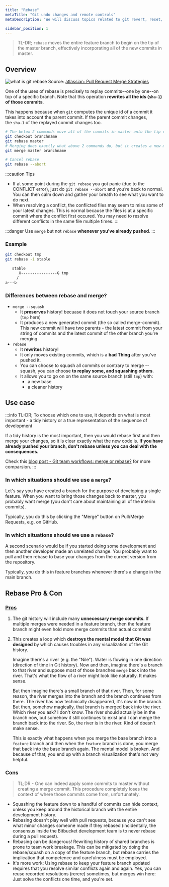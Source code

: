 ```yaml
---
title: "Rebase"
metaTitle: "Git undo changes and remote controls"
metaDescription: "We will discuss topics related to git revert, reset, rebase, stash, fetch, pull, push and merge."

sidebar_position: 1
---
```


> TL-DR; `rebase` moves the entire feature branch to begin on the tip of the master branch, effectively incorporating all of the new commits in master.

## Overview

![what is git rebase](/img/web-development/version-control/rebase.png)
Source: [atlassian: Pull Request Merge Strategies](https://blog.developer.atlassian.com/pull-request-merge-strategies-the-great-debate/)


One of the uses of rebase is precisely to replay commits--one by one--on top of a specific branch. Note that this operation **rewrites all the ids (`sha-1`) of those commits**.

This happens because when `git` computes the unique id of a commit it takes into account the parent commit. If the parent commit changes, the `sha-1` of the replayed commit changes too.

```bash
# The below 2 commands move all of the commits in master onto the tip of branchname.
git checkout branchname
git rebase master
# Merging does exactly what above 2 commands do, but it creates a new merge commit. 
git merge master branchname

# Cancel rebase
git rebase --abort
```

:::caution Tips
- If at some point during the `git rebase` you got panic (due to the CONFLICT error), just do `git rebase --abort` and you’re back to normal. You can then calm down and gather your breath to see what you want to do next.
- When resolving a conflict, the conflicted files may seem to miss some of your latest changes. This is normal because the files is at a specific commit where the conflict first occured. You may need to resolve different conflicts in the same file multiple times.
:::

:::danger
Use `merge` but not `rebase` **whenever you've already pushed**.
:::

### Example

```bash
git checkout tmp
git rebase -i stable

   stable
      X----------------G tmp
     /
a---b
```

### Differences between rebase and merge?

- `merge --squash`
    - It **preserves** history! becuase it does not touch your source branch (`tmp` here)
    - It produces a new generated commit (the so called merge-commit). 
    This new commit will have two parents - the latest commit from your string of commits and the latest commit of the other branch you're merging.
- `rebase`
    - It **rewrites** history!
    - It only moves existing commits, which is a **bad Thing** after you've pushed it.
    - You can choose to squash all commits or contrary to merge --squash, you can choose **to replay some, and squashing others**.
    - It allows you to go on on the same source branch (still `tmp`) with:
        - a new base
        - a cleaner history
## Use case

:::info TL-DR; 
To choose which one to use, it depends on what is most important - a tidy history or a true representation of the sequence of development

If a tidy history is the most important, then you would rebase first and then merge your changes, so it is clear exactly what the new code is. **If you have already pushed your branch, don't rebase unless you can deal with the consequences.**

Check this [blog post - Git team workflows: merge or rebase?](https://www.atlassian.com/git/articles/git-team-workflows-merge-or-rebase) for more comparsion.
:::


### In which situations should we use a `merge`?
Let's say you have created a branch for the purpose of developing a single feature. When you want to bring those changes back to master, you probably want merge (you don't care about maintaining all of the interim commits).

Typically, you do this by clicking the "Merge" button on Pull/Merge Requests, e.g. on GitHub.

### In which situations should we use a `rebase`?
A second scenario would be if you started doing some development and then another developer made an unrelated change. You probably want to pull and then rebase to base your changes from the current version from the repository.

Typically, you do this in feature branches whenever there's a change in the main branch.

## Rebase Pro & Con

### [Pros](https://stackoverflow.com/questions/804115/when-do-you-use-git-rebase-instead-of-git-merge#:~:text=Use%20rebase%20whenever%20you%20want,change%20in%20the%20main%20branch.)

1. The git history will include many **unnecessary merge commits**. If multiple merges were needed in a feature branch, then the feature branch might even hold more merge commits than actual commits!

2. This creates a loop which **destroys the mental model that Git was designed** by which causes troubles in any visualization of the Git history.

    Imagine there's a river (e.g. the "Nile"). Water is flowing in one direction (direction of time in Git history). Now and then, imagine there's a branch to that river and suppose most of those branches `merge` back into the river. That's what the flow of a river might look like naturally. It makes sense.

    But then imagine there's a small branch of that river. Then, for some reason, the river merges into the branch and the branch continues from there. The river has now technically disappeared, it's now in the branch. But then, somehow magically, that branch is merged back into the river. Which river you ask? I don't know. The river should actually be in the branch now, but somehow it still continues to exist and I can merge the branch back into the river. So, the river is in the river. Kind of doesn't make sense.

    This is exactly what happens when you merge the base branch into a `feature` branch and then when the `feature` branch is done, you merge that back into the base branch again. The mental model is broken. And because of that, you end up with a branch visualization that's not very helpful.

### Cons

> TL;DR - One can indeed apply some commits to master without creating a merge commit. This procedure completely loses the context of where those commits come from, unfortunately.

- Squashing the feature down to a handful of commits can hide context, unless you keep around the historical branch with the entire development history.
- Rebasing doesn't play well with pull requests, because you can't see what minor changes someone made if they rebased (incidentally, the consensus inside the Bitbucket development team is to never rebase during a pull request).
- Rebasing can be dangerous! Rewriting history of shared branches is prone to team work breakage. This can be mitigated by doing the rebase/squash on a copy of the feature branch, but rebase carries the implication that competence and carefulness must be employed.
- It's more work: Using rebase to keep your feature branch updated requires that you resolve similar conflicts again and again. Yes, you can reuse recorded resolutions (rerere) sometimes, but merges win here: Just solve the conflicts one time, and you're set.
